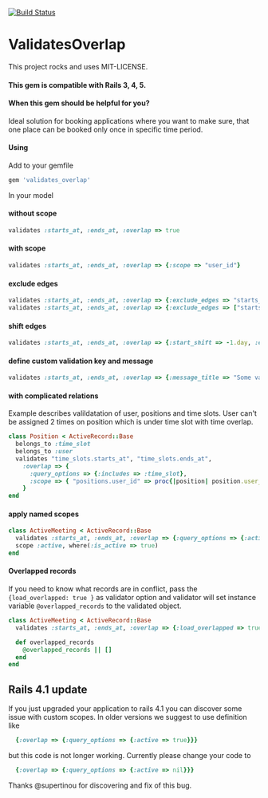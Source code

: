 [![Build Status](https://secure.travis-ci.org/robinbortlik/validates_overlap.png?branch=master)](https://secure.travis-ci.org/robinbortlik/validates_overlap)

# ValidatesOverlap

This project rocks and uses MIT-LICENSE.

#### This gem is compatible with Rails 3, 4, 5.

#### When this gem should be helpful for you?
Ideal solution for booking applications where you want to make sure, that one place can be booked only once in specific time period.

#### Using

Add to your gemfile

```ruby
gem 'validates_overlap'
```

In your model

#### without scope

```ruby
validates :starts_at, :ends_at, :overlap => true
```

#### with scope

```ruby
validates :starts_at, :ends_at, :overlap => {:scope => "user_id"}
```

#### exclude edges

```ruby
validates :starts_at, :ends_at, :overlap => {:exclude_edges => "starts_at"}
validates :starts_at, :ends_at, :overlap => {:exclude_edges => ["starts_at", "ends_at"]}
```

#### shift edges

```ruby
validates :starts_at, :ends_at, :overlap => {:start_shift => -1.day, :end_shift => 1.day}
```

#### define custom validation key and message

```ruby
validates :starts_at, :ends_at, :overlap => {:message_title => "Some validation title", :message_content => "Some validation message"}
```

#### with complicated relations

Example describes valildatation of user, positions and time slots.
User can't be assigned 2 times on position which is under time slot with time overlap.

```ruby
class Position < ActiveRecord::Base
  belongs_to :time_slot
  belongs_to :user
  validates "time_slots.starts_at", "time_slots.ends_at",
    :overlap => {
      :query_options => {:includes => :time_slot},
      :scope => { "positions.user_id" => proc{|position| position.user_id} }
    }
end
```

#### apply named scopes

```ruby
class ActiveMeeting < ActiveRecord::Base
  validates :starts_at, :ends_at, :overlap => {:query_options => {:active => nil}}
  scope :active, where(:is_active => true)
end
```

#### Overlapped records
If you need to know what records are in conflict, pass the `{load_overlapped: true }` as validator option and validator will set instance variable `@overlapped_records` to the validated object.

```ruby
class ActiveMeeting < ActiveRecord::Base
  validates :starts_at, :ends_at, :overlap => {:load_overlapped => true}

  def overlapped_records
    @overlapped_records || []
  end
end

```

## Rails 4.1 update

If you just upgraded your application to rails 4.1 you can discover some issue with custom scopes. In older versions we suggest to use definition like

```ruby
  {:overlap => {:query_options => {:active => true}}}
```

but this code is not longer working. Currently please change your code to

```ruby
  {:overlap => {:query_options => {:active => nil}}}
```
Thanks @supertinou for discovering and fix of this bug.
